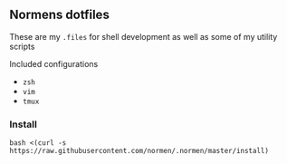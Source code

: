 ## Normens dotfiles
These are my `.files` for shell development as well as some of my utility scripts

Included configurations
- `zsh`
- `vim`
- `tmux`

### Install
`bash <(curl -s https://raw.githubusercontent.com/normen/.normen/master/install)`


